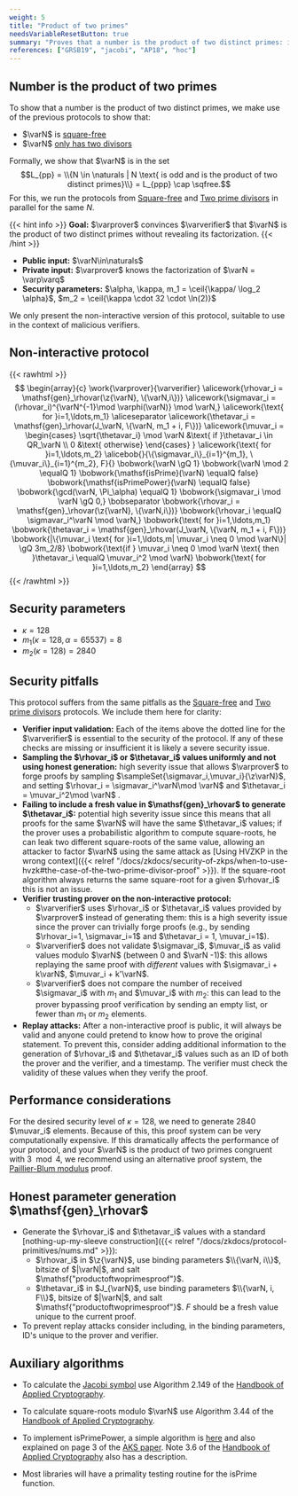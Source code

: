 ```yaml
---
weight: 5
title: "Product of two primes"
needsVariableResetButton: true
summary: "Proves that a number is the product of two distinct primes: in parallel, run the square-freeness proof together with the two-prime-divisors proof."
references: ["GRSB19", "jacobi", "AP18", "hoc"]
---
```

## Number is the product of two primes

To show that a number is the product of two distinct primes, we make use of the previous protocols to show that:
 - $\varN$ is [square-free](../square-freeness)
 - $\varN$ [only has two divisors](../two-prime-divisors)

Formally, we show that $\varN$ is in the set $$L_{pp} = \\{N \in \naturals | N \text{ is odd and is the product of two distinct primes}\\} = L_{ppp} \cap \sqfree.$$
For this, we run the protocols from [Square-free](../square-freeness) and [Two prime divisors](../two-prime-divisors) in parallel for the same $N$.

{{< hint info >}}
**Goal:**
$\varprover$ convinces $\varverifier$ that $\varN$ is the product of two distinct primes without revealing its factorization.
{{< /hint >}}

 * __Public input:__ $\varN\in\naturals$
 * __Private input:__ $\varprover$ knows the factorization of $\varN = \varp\varq$
 * __Security parameters:__ $\alpha, \kappa, m_1 = \ceil{\kappa/ \log_2 \alpha}$, $m_2  = \ceil{\kappa \cdot 32 \cdot \ln(2)}$

We only present the non-interactive version of this protocol, suitable to use in the context of malicious verifiers.

## Non-interactive protocol

{{< rawhtml >}}
 $$
 \begin{array}{c}
 \work{\varprover}{\varverifier}
 \alicework{\rhovar_i = \mathsf{gen}_\rhovar(\z{\varN}, \{\varN,i\})}
 \alicework{\sigmavar_i = (\rhovar_i)^{\varN^{-1}\mod \varphi(\varN)} \mod \varN,}
 \alicework{\text{ for }i=1,\ldots,m_1}
 \aliceseparator
  \alicework{\thetavar_i = \mathsf{gen}_\rhovar(J_\varN, \{\varN, m_1 + i, F\})}
 \alicework{\muvar_i = \begin{cases}
  \sqrt{\thetavar_i} \mod \varN &\text{ if }\thetavar_i \in QR_\varN \\
  0 &\text{ otherwise}
\end{cases}
}
 \alicework{\text{ for }i=1,\ldots,m_2}
 \alicebob{}{\{\sigmavar_i\}_{i=1}^{m_1}, \{\muvar_i\}_{i=1}^{m_2}, F}{}
 \bobwork{\varN \gQ 1}
 \bobwork{\varN \mod 2 \equalQ 1}
 \bobwork{\mathsf{isPrime}(\varN) \equalQ false}
 \bobwork{\mathsf{isPrimePower}(\varN) \equalQ false}
 \bobwork{\gcd(\varN, \Pi_\alpha) \equalQ 1}
 \bobwork{\sigmavar_i \mod \varN \gQ 0,}
 \bobseparator
 \bobwork{\rhovar_i = \mathsf{gen}_\rhovar(\z{\varN}, \{\varN,i\})}
 \bobwork{\rhovar_i \equalQ \sigmavar_i^\varN \mod \varN,}
 \bobwork{\text{ for }i=1,\ldots,m_1}
 \bobwork{\thetavar_i = \mathsf{gen}_\rhovar(J_\varN, \{\varN, m_1 + i, F\})}
 \bobwork{|\{\muvar_i \text{ for }i=1,\ldots,m| \muvar_i \neq 0 \mod \varN\}| \gQ 3m_2/8}
 \bobwork{\text{if } \muvar_i \neq 0 \mod \varN \text{ then }\thetavar_i \equalQ \muvar_i^2 \mod \varN}
 \bobwork{\text{ for }i=1,\ldots,m_2}
 \end{array}
 $$
{{< /rawhtml >}}

## Security parameters
 - $\kappa = 128$
 - $m_1(\kappa=128, \alpha=65537) = 8$
 - $m_2(\kappa=128) = 2840$

## Security pitfalls
This protocol suffers from the same pitfalls as the [Square-free](../square-freeness#security-pitfalls) and [Two prime divisors](../two-prime-divisors#security-pitfalls) protocols. We include them here for clarity:
 * **Verifier input validation:** Each of the items above the dotted line for the $\varverifier$ is essential to the security of the protocol. If any of these checks are missing or insufficient it is likely a severe security issue.
 * **Sampling the $\rhovar_i$ or $\thetavar_i$ values uniformly and not using honest generation:** high severity issue that allows $\varprover$ to forge proofs by sampling $\sampleSet{\sigmavar_i,\muvar_i}{\z\varN}$, and setting $\rhovar_i = \sigmavar_i^\varN\mod \varN$ and $\thetavar_i = \muvar_i^2\mod \varN$ .
 * **Failing to include a fresh value in $\mathsf{gen}_\rhovar$ to generate $\thetavar_i$:** potential high severity issue since this means that all proofs for the same $\varN$ will have the same $\thetavar_i$ values; if the prover uses a probabilistic algorithm to compute square-roots, he can leak two different square-roots of the same value, allowing an attacker to factor $\varN$ using the same attack as [Using HVZKP in the wrong context]({{< relref "/docs/zkdocs/security-of-zkps/when-to-use-hvzk#the-case-of-the-two-prime-divisor-proof" >}}). If the square-root algorithm always returns the same square-root for a given $\rhovar_i$ this is not an issue.
 * __Verifier trusting prover on the non-interactive protocol:__
   * $\varverifier$ uses $\rhovar_i$ or $\thetavar_i$ values provided by $\varprover$ instead of generating them: this is a high severity issue since the prover can trivially forge proofs (e.g., by sending $\rhovar_i=1, \sigmavar_i=1$ and $\thetavar_i = 1, \muvar_i=1$).
   * $\varverifier$ does not validate $\sigmavar_i$, $\muvar_i$ as valid values modulo $\varN$ (between 0 and $\varN -1)$: this allows replaying the same proof with *different* values with $\sigmavar_i + k\varN$, $\muvar_i + k'\varN$.
   * $\varverifier$ does not compare the number of received $\sigmavar_i$ with $m_1$ and $\muvar_i$ with $m_2$: this can lead to the prover bypassing proof verification by sending an empty list, or fewer than $m_1$ or $m_2$ elements.
 * __Replay attacks:__ After a non-interactive proof is public, it will always be valid and anyone could pretend to know how to prove the original statement. To prevent this, consider adding additional information to the generation of $\rhovar_i$ and $\thetavar_i$ values such as an ID of both the prover and the verifier, and a timestamp. The verifier must check the validity of these values when they verify the proof.


## Performance considerations
For the desired security level of $\kappa=128$, we need to generate 2840 $\muvar_i$ elements. Because of this, this proof system can be very computationally expensive. If this dramatically affects the performance of your protocol, and your $\varN$ is the product of two primes congruent with $3\mod 4$, we recommend using an alternative proof system, the [Paillier-Blum modulus](../paillier_blum_modulus) proof.

## Honest parameter generation $\mathsf{gen}_\rhovar$
- Generate the $\rhovar_i$ and $\thetavar_i$ values with a standard [nothing-up-my-sleeve construction]({{< relref "/docs/zkdocs/protocol-primitives/nums.md" >}}):
  - $\rhovar_i$ in $\z{\varN}$, use binding parameters $\\{\varN, i\\}$, bitsize of $|\varN|$, and salt $\mathsf{"productoftwoprimesproof"}$.
  - $\thetavar_i$ in $J_{\varN}$, use binding parameters $\\{\varN, i, F\\}$, bitsize of $|\varN|$, and salt $\mathsf{"productoftwoprimesproof"}$. $F$ should be a fresh value unique to the current proof.
- To prevent replay attacks consider including, in the binding parameters, ID's unique to the prover and verifier.

## Auxiliary algorithms
- To calculate the [Jacobi symbol](https://en.wikipedia.org/wiki/Jacobi_symbol) use Algorithm 2.149 of the [Handbook of Applied Cryptography](https://cacr.uwaterloo.ca/hac/).

- To calculate square-roots modulo $\varN$ use Algorithm 3.44 of the [Handbook of Applied Cryptography](https://cacr.uwaterloo.ca/hac/).

- To implement $\mathsf{isPrimePower}$, a simple algorithm is [here](https://cstheory.stackexchange.com/questions/2077/how-to-check-if-a-number-is-a-perfect-power-in-polynomial-time) and also explained on page 3 of the [AKS paper](https://citeseerx.ist.psu.edu/viewdoc/download?doi=10.1.1.532.7639&rep=rep1&type=pdf). Note 3.6 of the [Handbook of Applied Cryptography](https://cacr.uwaterloo.ca/hac/about/chap3.pdf) also has a description.

- Most libraries will have a primality testing routine for the $\mathsf{isPrime}$ function.